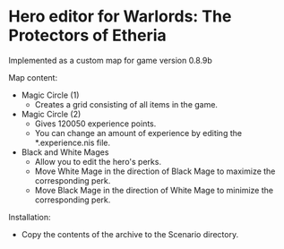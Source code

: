 # Hero editor for Warlords: The Protectors of Etheria
Implemented as a custom map for game version 0.8.9b

Map content:
- Magic Circle (1)
  - Creates a grid consisting of all items in the game.
- Magic Circle (2)
  - Gives 120050 experience points.
  - You can change an amount of experience by editing the \*.experience.nis file.
- Black and White Mages
  - Allow you to edit the hero's perks.
  - Move White Mage in the direction of Black Mage to maximize the corresponding perk.
  - Move Black Mage in the direction of White Mage to minimize the corresponding perk.

Installation:
- Copy the contents of the archive to the Scenario directory.
